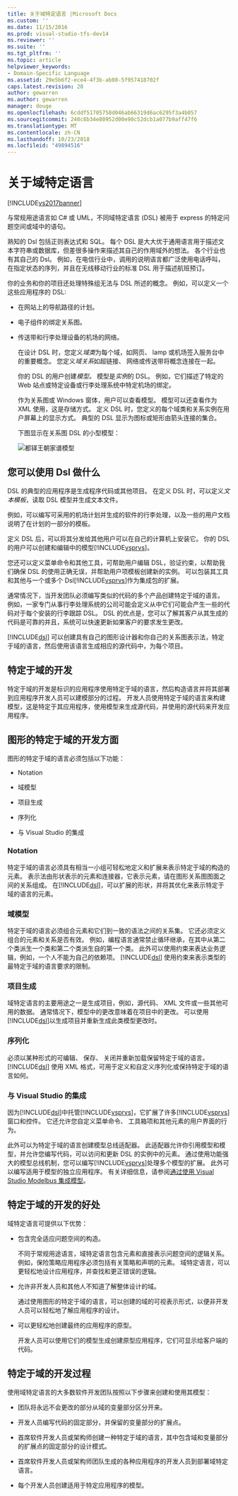 ```yaml
---
title: 关于域特定语言 |Microsoft Docs
ms.custom: ''
ms.date: 11/15/2016
ms.prod: visual-studio-tfs-dev14
ms.reviewer: ''
ms.suite: ''
ms.tgt_pltfrm: ''
ms.topic: article
helpviewer_keywords:
- Domain-Specific Language
ms.assetid: 29e5b6f2-ece4-4f3b-ab08-5f957418702f
caps.latest.revision: 28
author: gewarren
ms.author: gewarren
manager: douge
ms.openlocfilehash: 6cddf51705758d046ab66319d6ac6295f3a4b057
ms.sourcegitcommit: 240c8b34e80952d00e90c52dcb1a077b9aff47f6
ms.translationtype: MT
ms.contentlocale: zh-CN
ms.lasthandoff: 10/23/2018
ms.locfileid: "49894516"
---
```

# <a name="about-domain-specific-languages"></a>关于域特定语言
[!INCLUDE[vs2017banner](../includes/vs2017banner.md)]

与常规用途语言如 C# 或 UML，不同域特定语言 (DSL) 被用于 express 的特定问题空间或域中的语句。  
  
 熟知的 Dsl 包括正则表达式和 SQL。 每个 DSL 是大大优于通用语言用于描述文本字符串或数据库，但差很多操作来描述其自己的作用域外的想法。 各个行业也有其自己的 Dsl。 例如，在电信行业中，调用的说明语言都广泛使用电话呼叫，在指定状态的序列，并且在无线移动行业的标准 DSL 用于描述航班预订。  
  
 你的业务和你的项目还处理特殊组无法与 DSL 所述的概念。 例如，可以定义一个这些应用程序的 DSL:  
  
- 在网站上的导航路径的计划。  
  
- 电子组件的绑定关系图。  
  
- 传送带和行李处理设备的机场的网络。  
  
  在设计 DSL 时，您定义*域类*为每个域，如网页、 lamp 或机场签入服务台中的重要概念。 您定义*域关系*如超链接、 网络或传送带将概念连接在一起。  
  
  你的 DSL 的用户创建*模型。* 模型是*实例*的 DSL。 例如，它们描述了特定的 Web 站点或特定设备或行李处理系统中特定机场的绑定。  
  
  作为关系图或 Windows 窗体，用户可以查看模型。 模型可以还查看作为 XML 使用，这是存储方式。 定义 DSL 时，您定义的每个域类和关系实例在用户屏幕上的显示方式。 典型的 DSL 显示为图标或矩形由箭头连接的集合。  
  
  下图显示在关系图 DSL 的小型模型：  
  
  ![都铎王朝家谱模型](../modeling/media/tudor-familytreemodel.png "Tudor_FamilyTreeModel")  
  
## <a name="what-you-can-do-with-dsls"></a>您可以使用 Dsl 做什么  
 DSL 的典型的应用程序是生成程序代码或其他项目。 在定义 DSL 时，可以定义*文本模板*，读取 DSL 模型并生成文本文件。  
  
 例如，可以编写可采用的机场计划并生成的软件的行李处理，以及一些的用户文档说明了在计划的一部分的模板。  
  
 定义 DSL 后，可以将其分发给其他用户可以在自己的计算机上安装它。 你的 DSL 的用户可以创建和编辑中的模型[!INCLUDE[vsprvs](../includes/vsprvs-md.md)]。  
  
 您还可以定义菜单命令和其他工具，可帮助用户编辑 DSL，验证约束，以帮助我们确保 DSL 的使用正确无误，并帮助用户项模板创建新的实例。 可以包装其工具和其他与一个或多个 Dsl[!INCLUDE[vsprvs](../includes/vsprvs-md.md)]作为集成包的扩展。  
  
 通常情况下，当开发团队必须编写类似的代码的多个产品创建特定于域的语言。 例如，一家专门从事行李处理系统的公司可能会定义从中它们可能会产生一些的代码对于每个安装的行李跟踪 DSL。 DSL 的优点是，您可以了解其客户从其生成的代码是可靠的并且，系统可以快速更新如果客户的要求发生更改。  
  
 [!INCLUDE[dsl](../includes/dsl-md.md)] 可以创建具有自己的图形设计器和你自己的关系图表示法，特定于域的语言，然后使用该语言生成相应的源代码中，为每个项目。  
  
## <a name="domain-specific-development"></a>特定于域的开发  
 特定于域的开发是标识的应用程序使用特定于域的语言，然后构造语言并将其部署到应用程序开发人员可以建模部分的过程。 开发人员使用特定于域的语言来构建模型，这是特定于其应用程序，使用模型来生成源代码，并使用的源代码来开发应用程序。  
  
## <a name="aspects-of-graphical-domain-specific-development"></a>图形的特定于域的开发方面  
 图形的特定于域的语言必须包括以下功能：  
  
-   Notation  
  
-   域模型  
  
-   项目生成  
  
-   序列化  
  
-   与 Visual Studio 的集成  
  
### <a name="notation"></a>Notation  
 特定于域的语言必须具有相当一小组可轻松地定义和扩展来表示特定于域的构造的元素。 表示法由形状表示的元素和连接器，它表示元素，请在图形关系图图面之间的关系组成。 在[!INCLUDE[dsl](../includes/dsl-md.md)]，可以扩展的形状，并将其优化来表示特定于域的语言的元素。  
  
### <a name="domain-model"></a>域模型  
 特定于域的语言必须组合元素和它们到一致的语法之间的关系集。 它还必须定义组合的元素和关系是否有效。 例如，编程语言通常禁止循环继承，在其中从第二个类派生一个类和第二个类派生自的第一个类。 此外可以使用约束来表达业务逻辑，例如，一个人不能为自己的依赖项。 [!INCLUDE[dsl](../includes/dsl-md.md)] 使用约束来表示类型的最特定于域的语言要求的限制。  
  
### <a name="artifact-generation"></a>项目生成  
 域特定语言的主要用途之一是生成项目，例如，源代码、 XML 文件或一些其他可用的数据。 通常情况下，模型中的更改意味着在项目中的更改。 可以使用[!INCLUDE[dsl](../includes/dsl-md.md)]以生成项目并重新生成此类模型更改时。  
  
### <a name="serialization"></a>序列化  
 必须以某种形式的可编辑、 保存、 关闭并重新加载保留特定于域的语言。 [!INCLUDE[dsl](../includes/dsl-md.md)] 使用 XML 格式，可用于定义和自定义序列化或保持特定于域的语言如何。  
  
### <a name="integration-with-visual-studio"></a>与 Visual Studio 的集成  
 因为[!INCLUDE[dsl](../includes/dsl-md.md)]中托管[!INCLUDE[vsprvs](../includes/vsprvs-md.md)]，它扩展了许多[!INCLUDE[vsprvs](../includes/vsprvs-md.md)]窗口和控件。 它还允许您自定义菜单命令、 工具箱项和其他元素的用户界面的行为。  
  
 此外可以为特定于域的语言创建模型总线适配器。 此适配器允许你引用模型和模型，并允许您编写代码，可以访问和更新 DSL 的实例中的元素。 通过使用功能强大的模型总线机制，您可以编写[!INCLUDE[vsprvs](../includes/vsprvs-md.md)]处理多个模型的扩展。 此外可以编写适用于模型的独立应用程序。 有关详细信息，请参阅[通过使用 Visual Studio Modelbus 集成模型](../modeling/integrating-models-by-using-visual-studio-modelbus.md)。  
  
## <a name="benefits-of-domain-specific-development"></a>特定于域的开发的好处  
 域特定语言可提供以下优势：  
  
-   包含完全适应问题空间的构造。  
  
     不同于常规用途语言，域特定语言包含元素和直接表示问题空间的逻辑关系。 例如，保险策略应用程序必须包括有关策略和声明的元素。 域特定语言，可以更轻松地设计应用程序，并查找和更正错误的逻辑。  
  
-   允许非开发人员和其他人不知道了解整体设计的域。  
  
     通过使用图形的特定于域的语言，可以创建的域的可视表示形式，以便非开发人员可以轻松地了解应用程序的设计。  
  
-   可以更轻松地创建最终的应用程序的原型。  
  
     开发人员可以使用它们的模型生成创建原型应用程序，它们可显示给客户端的代码。  
  
## <a name="the-process-of-domain-specific-development"></a>特定于域的开发过程  
 使用域特定语言的大多数软件开发团队按照以下步骤来创建和使用其模型：  
  
-   团队将永远不会更改的部分从域的变量部分区分开来。  
  
-   开发人员编写代码的固定部分，并保留的变量部分的扩展点。  
  
-   首席软件开发人员或架构师创建一种特定于域的语言，其中包含域和变量部分的扩展点的固定部分的设计模式。  
  
-   首席软件开发人员或架构师团队生成的各种应用程序的开发人员到部署域特定语言。  
  
-   每个开发人员创建适用于特定应用程序的模型。



